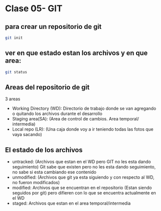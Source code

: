 # Clase 05- GIT

## para crear un repositorio de git

```sh
git init
```

## ver en que estado estan los archivos y en que area:

```sh
git status
```

## Areas del repositorio de git

3 areas
* Working Directory (WD): Directorio de trabajo donde se van agregando o quitando los archivos durante el desarrollo
* Staging area(SA): (Area de control de cambios. Area temporal/ intermedia)  
* Local repo (LR): (Una caja donde voy a ir teniendo todas las fotos que vaya sacando)

## El estado de los archivos

* untracked: (Archivos que estan en el WD pero GIT no les esta dando seguimiento) 
Git sabe que existen pero no les esta dando seguimiento, no sabe si esta cambiando ese contenido
* unmodified: (Archivos que git ya esta siguiendo y con respecto al WD, no fueron modificados)
* modified: Archivos que se encuentran en el repositorio (Estan siendo seguidos por git) pero 
difieren con lo que se encuentra actualmente en el WD  
* staged: Archivos que estan en el area temporal/intermedia

